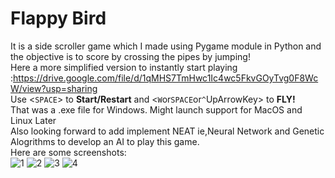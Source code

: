# Flappy Bird
It is a side scroller game which I made using Pygame module in Python and the objective is to score by crossing the pipes by jumping!  
Here a more simplified version to instantly start playing   
:https://drive.google.com/file/d/1qMHS7TmHwc1Ic4wc5FkvGOyTvg0F8WcW/view?usp=sharing  
Use <`SPACE`> to **Start/Restart** and <`W`or`SPACE`or`^`UpArrowKey> to **FLY!**  
That was a .exe file for Windows. Might launch support for MacOS and Linux Later  
Also looking forward to add implement NEAT ie,Neural Network and Genetic Alogrithms to develop an AI to play this game.  
Here are some screenshots:  
![1](https://user-images.githubusercontent.com/37980605/102208711-be90c380-3ef5-11eb-8279-f2cfd1e3d712.png)
![2](https://user-images.githubusercontent.com/37980605/102208715-c05a8700-3ef5-11eb-9bc0-8e09ecc2a3b8.png)
![3](https://user-images.githubusercontent.com/37980605/102208717-c0f31d80-3ef5-11eb-94c5-642574090ddc.png)
![4](https://user-images.githubusercontent.com/37980605/102208719-c2244a80-3ef5-11eb-8593-30777890c9c0.png)
